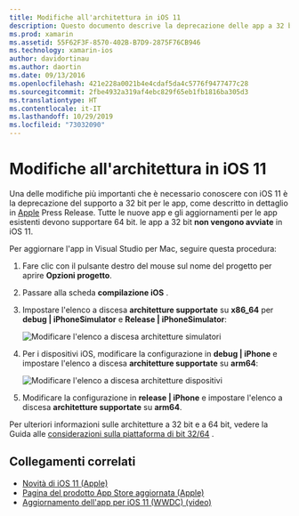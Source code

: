 ```yaml
---
title: Modifiche all'architettura in iOS 11
description: Questo documento descrive la deprecazione delle app a 32 bit in iOS 11. Viene illustrato come aggiornare le applicazioni per le architetture a 64 bit di destinazione.
ms.prod: xamarin
ms.assetid: 55F62F3F-8570-402B-B7D9-2875F76CB946
ms.technology: xamarin-ios
author: davidortinau
ms.author: daortin
ms.date: 09/13/2016
ms.openlocfilehash: 421e228a0021b4e4cdaf5da4c5776f9477477c28
ms.sourcegitcommit: 2fbe4932a319af4ebc829f65eb1fb1816ba305d3
ms.translationtype: HT
ms.contentlocale: it-IT
ms.lasthandoff: 10/29/2019
ms.locfileid: "73032090"
---
```

# <a name="architecture-changes-in-ios-11"></a>Modifiche all'architettura in iOS 11

Una delle modifiche più importanti che è necessario conoscere con iOS 11 è la deprecazione del supporto a 32 bit per le app, come descritto in dettaglio in [Apple](https://developer.apple.com/news/?id=06282017b) Press Release. Tutte le nuove app e gli aggiornamenti per le app esistenti devono supportare 64 bit. le app a 32 bit **non vengono avviate** in iOS 11.

Per aggiornare l'app in Visual Studio per Mac, seguire questa procedura:

1. Fare clic con il pulsante destro del mouse sul nome del progetto per aprire **Opzioni progetto**.
2. Passare alla scheda **compilazione iOS** .
3. Impostare l'elenco a discesa **architetture supportate** su **x86_64** per **debug | iPhoneSimulator** e **Release | iPhoneSimulator**:

    ![Modificare l'elenco a discesa architetture simulatori](architecture-changes-images/image1.png)

4. Per i dispositivi iOS, modificare la configurazione in **debug | iPhone** e impostare l'elenco a discesa **architetture supportate** su **arm64**:

    ![Modificare l'elenco a discesa architetture dispositivi](architecture-changes-images/image2.png)

5. Modificare la configurazione in **release | iPhone** e impostare l'elenco a discesa **architetture supportate** su **arm64**.

Per ulteriori informazioni sulle architetture a 32 bit e a 64 bit, vedere la Guida alle [considerazioni sulla piattaforma di bit 32/64](~/cross-platform/macios/32-and-64/index.md#ios) .

## <a name="related-links"></a>Collegamenti correlati

- [Novità di iOS 11 (Apple)](https://developer.apple.com/ios/)
- [Pagina del prodotto App Store aggiornata (Apple)](https://developer.apple.com/app-store/product-page/)
- [Aggiornamento dell'app per iOS 11 (WWDC) (video)](https://developer.apple.com/videos/play/wwdc2017/204/)
